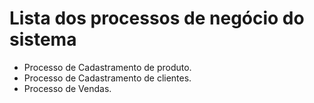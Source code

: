 # Lista dos processos de negócio do sistema

* Processo de Cadastramento de produto.
* Processo de Cadastramento de clientes.
* Processo de Vendas.


